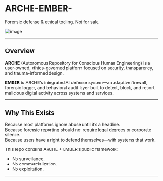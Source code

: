 # ARCHE-EMBER-
Forensic defense &amp; ethical tooling. Not for sale.




![image](https://github.com/user-attachments/assets/5eb6e9a7-882f-42da-8beb-513d3b5f7c5a)



---

## Overview

**ARCHE** (Autonomous Repository for Conscious Human Engineering) is a user-owned, ethics-governed platform focused on security, transparency, and trauma-informed design.

**EMBER** is ARCHE’s integrated AI defense system—an adaptive firewall, forensic logger, and behavioral audit layer built to detect, block, and report malicious digital activity across systems and services.

---

## Why This Exists

Because most platforms ignore abuse until it’s a headline.  
Because forensic reporting should not require legal degrees or corporate silence.  
Because users have a right to defend themselves—with systems that work.

This repo contains ARCHE + EMBER’s public framework:
- No surveillance.
- No commercialization.
- No exploitation.

---


